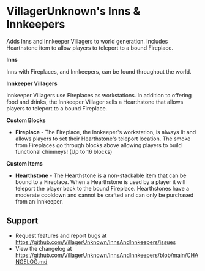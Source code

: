 # VillagerUnknown's Inns & Innkeepers

Adds Inns and Innkeeper Villagers to world generation. Includes Hearthstone item to allow players to teleport to a bound Fireplace.

**Inns**

Inns with Fireplaces, and Innkeepers, can be found throughout the world.

**Innkeeper Villagers**

Innkeeper Villagers use Fireplaces as workstations. In addition to offering food and drinks, the Innkeeper Villager sells a Hearthstone that allows players to teleport to a bound Fireplace. 

**Custom Blocks**

* **Fireplace** - The Fireplace, the Innkeeper's workstation, is always lit and allows players to set their Hearthstone's teleport location. 
The smoke from Fireplaces go through blocks above allowing players to build functional chimneys! (Up to 16 blocks) 

**Custom Items**

* **Hearthstone** - The Hearthstone is a non-stackable item that can be bound to a Fireplace. 
When a Hearthstone is used by a player it will teleport the player back to the bound Fireplace. 
Hearthstones have a moderate cooldown and cannot be crafted and can only be purchased from an Innkeeper.

## Support

* Request features and report bugs at https://github.com/VillagerUnknown/InnsAndInnkeepers/issues
* View the changelog at https://github.com/VillagerUnknown/InnsAndInnkeepers/blob/main/CHANGELOG.md